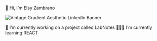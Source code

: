 👋 Hi, I’m Elsy Zambrano

![Vintage Gradient Aesthetic LinkedIn Banner](https://user-images.githubusercontent.com/108857263/203846081-8fc0b824-8ac9-4cf7-bfff-3d7175173140.png)

🔭 I’m currently working on a project called LabNotes
👩🏻‍💻 I’m currently learning REACT


<!---
ElsyCaro/ElsyCaro is a ✨ special ✨ repository because its `README.md` (this file) appears on your GitHub profile.
You can click the Preview link to take a look at your changes.
--->

         

